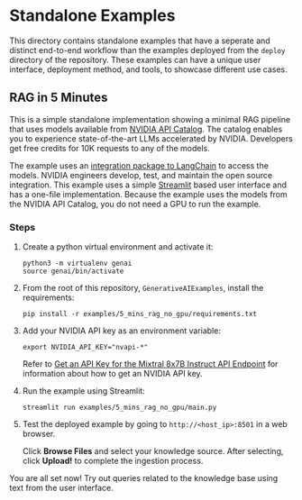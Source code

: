 <!--
  SPDX-FileCopyrightText: Copyright (c) 2023-2024 NVIDIA CORPORATION & AFFILIATES. All rights reserved.
  SPDX-License-Identifier: Apache-2.0

  Licensed under the Apache License, Version 2.0 (the "License");
  you may not use this file except in compliance with the License.
  You may obtain a copy of the License at

  http://www.apache.org/licenses/LICENSE-2.0

  Unless required by applicable law or agreed to in writing, software
  distributed under the License is distributed on an "AS IS" BASIS,
  WITHOUT WARRANTIES OR CONDITIONS OF ANY KIND, either express or implied.
  See the License for the specific language governing permissions and
  limitations under the License.
-->

# Standalone Examples

This directory contains standalone examples that have a seperate and distinct end-to-end workflow than the examples deployed from the `deploy` directory of the repository.
These examples can have a unique user interface, deployment method, and tools, to showcase different use cases.


## RAG in 5 Minutes

This is a simple standalone implementation showing a minimal RAG pipeline that uses models available from [NVIDIA API Catalog](https://catalog.ngc.nvidia.com/ai-foundation-models).
The catalog enables you to experience state-of-the-art LLMs accelerated by NVIDIA.
Developers get free credits for 10K requests to any of the models.

The example uses an [integration package to LangChain](https://python.langchain.com/docs/integrations/providers/nvidia) to access the models.
NVIDIA engineers develop, test, and maintain the open source integration.
This example uses a simple [Streamlit](https://streamlit.io/) based user interface and has a one-file implementation.
Because the example uses the models from the NVIDIA API Catalog, you do not need a GPU to run the example.

### Steps

1. Create a python virtual environment and activate it:

   ```comsole
   python3 -m virtualenv genai
   source genai/bin/activate
   ```

1. From the root of this repository, `GenerativeAIExamples`, install the requirements:

   ```console
   pip install -r examples/5_mins_rag_no_gpu/requirements.txt
   ```

1. Add your NVIDIA API key as an environment variable:

   ```console
   export NVIDIA_API_KEY="nvapi-*"
   ```

   Refer to [Get an API Key for the Mixtral 8x7B Instruct API Endpoint](https://nvidia.github.io/GenerativeAIExamples/latest/api-catalog.html#get-an-api-key-for-the-mixtral-8x7b-instruct-api-endpoint)
   for information about how to get an NVIDIA API key.

1. Run the example using Streamlit:

   ```console
   streamlit run examples/5_mins_rag_no_gpu/main.py
   ```

1. Test the deployed example by going to `http://<host_ip>:8501` in a web browser.

   Click **Browse Files** and select your knowledge source.
   After selecting, click **Upload!** to complete the ingestion process.

You are all set now! Try out queries related to the knowledge base using text from the user interface.
